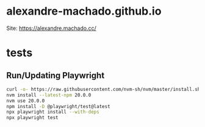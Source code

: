 # alexandre-machado.github.io

Site: https://alexandre.machado.cc/

# tests

## Run/Updating Playwright
```bash
curl -o- https://raw.githubusercontent.com/nvm-sh/nvm/master/install.sh | bash
nvm install --latest-npm 20.0.0
nvm use 20.0.0
npm install -D @playwright/test@latest
npx playwright install --with-deps
npx playwright test
```